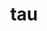 ---
title: "tau"
layout: cache
categories: [package, develop-2024-12-15]
meta: {"versions": ["2.34"], "compilers": ["gcc@=11.4.0", "gcc@=9.4.0", "oneapi@=2024.2.1"], "oss": ["ubuntu20.04", "ubuntu22.04"], "platforms": ["linux"], "targets": ["neoverse_v1", "neoverse_v2", "ppc64le", "x86_64_v3"], "stacks": ["e4s", "e4s-neoverse-v2", "e4s-neoverse_v1", "e4s-oneapi", "e4s-power", "e4s-rocm-external", "root"], "num_specs": 12, "num_specs_by_stack": {"root": 12, "e4s-power": 2, "e4s-neoverse_v1": 2, "e4s-neoverse-v2": 2, "e4s-rocm-external": 1, "e4s": 3, "e4s-oneapi": 2}}
spec_details: [{"hash": "ktnhyblxm2izqfmjwjtukcoi6yofg3c5", "compiler": "gcc@=9.4.0", "versions": ["2.34"], "os": "ubuntu20.04", "platform": "linux", "target": "ppc64le", "variants": ["~adios2", "+binutils", "build_system=generic", "~comm", "~craycnl", "~cuda", "~disable-no-pie", "~dyninst", "+elf", "+fortran", "~gasnet", "+io", "~level_zero", "+libdwarf", "+libunwind", "+mpi", "~ompt", "~opari", "~opencl", "~openmp", "+otf2", "+papi", "+pdt", "~phase", "~ppc64le", "~profileparam", "+pthreads", "+python", "~rocm", "~rocprofiler", "~rocprofv2", "~roctracer", "~scorep", "~shmem", "~sqlite", "~syscall", "~x86_64"], "stacks": ["root", "e4s-power"], "size": "-", "tarball": "https://binaries.spack.io/develop-2024-12-15/build_cache/linux-ubuntu20.04-ppc64le/gcc-9.4.0/tau-2.34/linux-ubuntu20.04-ppc64le-gcc-9.4.0-tau-2.34-ktnhyblxm2izqfmjwjtukcoi6yofg3c5.spack"}, {"hash": "nn6f4qukzatgglnxcnp7po2rzfrhtrrc", "compiler": "gcc@=9.4.0", "versions": ["2.34"], "os": "ubuntu20.04", "platform": "linux", "target": "ppc64le", "variants": ["~adios2", "+binutils", "build_system=generic", "~comm", "~craycnl", "+cuda", "~disable-no-pie", "~dyninst", "+elf", "+fortran", "~gasnet", "+io", "~level_zero", "+libdwarf", "+libunwind", "+mpi", "~ompt", "~opari", "~opencl", "~openmp", "+otf2", "+papi", "+pdt", "~phase", "~ppc64le", "~profileparam", "+pthreads", "~python", "~rocm", "~rocprofiler", "~rocprofv2", "~roctracer", "~scorep", "~shmem", "~sqlite", "~syscall", "~x86_64"], "stacks": ["root", "e4s-power"], "size": "-", "tarball": "https://binaries.spack.io/develop-2024-12-15/build_cache/linux-ubuntu20.04-ppc64le/gcc-9.4.0/tau-2.34/linux-ubuntu20.04-ppc64le-gcc-9.4.0-tau-2.34-nn6f4qukzatgglnxcnp7po2rzfrhtrrc.spack"}, {"hash": "a5k66cwldofbogotejvaza5jied7rixo", "compiler": "gcc@=11.4.0", "versions": ["2.34"], "os": "ubuntu22.04", "platform": "linux", "target": "neoverse_v1", "variants": ["~adios2", "+binutils", "build_system=generic", "~comm", "~craycnl", "+cuda", "~disable-no-pie", "~dyninst", "+elf", "+fortran", "~gasnet", "+io", "~level_zero", "+libdwarf", "+libunwind", "+mpi", "~ompt", "~opari", "~opencl", "~openmp", "+otf2", "+papi", "+pdt", "~phase", "~ppc64le", "~profileparam", "+pthreads", "~python", "~rocm", "~rocprofiler", "~rocprofv2", "~roctracer", "~scorep", "~shmem", "~sqlite", "+syscall", "~x86_64"], "stacks": ["e4s-neoverse_v1", "root"], "size": "-", "tarball": "https://binaries.spack.io/develop-2024-12-15/build_cache/linux-ubuntu22.04-neoverse_v1/gcc-11.4.0/tau-2.34/linux-ubuntu22.04-neoverse_v1-gcc-11.4.0-tau-2.34-a5k66cwldofbogotejvaza5jied7rixo.spack"}, {"hash": "jp5ccky4fj7nmwlpioeumont6zkrjhsk", "compiler": "gcc@=11.4.0", "versions": ["2.34"], "os": "ubuntu22.04", "platform": "linux", "target": "neoverse_v1", "variants": ["~adios2", "+binutils", "build_system=generic", "~comm", "~craycnl", "~cuda", "~disable-no-pie", "~dyninst", "+elf", "+fortran", "~gasnet", "+io", "~level_zero", "+libdwarf", "+libunwind", "+mpi", "~ompt", "~opari", "~opencl", "~openmp", "+otf2", "+papi", "+pdt", "~phase", "~ppc64le", "~profileparam", "+pthreads", "+python", "~rocm", "~rocprofiler", "~rocprofv2", "~roctracer", "~scorep", "~shmem", "~sqlite", "+syscall", "~x86_64"], "stacks": ["e4s-neoverse_v1", "root"], "size": "-", "tarball": "https://binaries.spack.io/develop-2024-12-15/build_cache/linux-ubuntu22.04-neoverse_v1/gcc-11.4.0/tau-2.34/linux-ubuntu22.04-neoverse_v1-gcc-11.4.0-tau-2.34-jp5ccky4fj7nmwlpioeumont6zkrjhsk.spack"}, {"hash": "3sgddtwxkgodpnzwctzbvrxrhudxehtb", "compiler": "gcc@=11.4.0", "versions": ["2.34"], "os": "ubuntu22.04", "platform": "linux", "target": "neoverse_v2", "variants": ["~adios2", "+binutils", "build_system=generic", "~comm", "~craycnl", "+cuda", "~disable-no-pie", "~dyninst", "+elf", "+fortran", "~gasnet", "+io", "~level_zero", "+libdwarf", "+libunwind", "+mpi", "~ompt", "~opari", "~opencl", "~openmp", "+otf2", "+papi", "+pdt", "~phase", "~ppc64le", "~profileparam", "+pthreads", "~python", "~rocm", "~rocprofiler", "~rocprofv2", "~roctracer", "~scorep", "~shmem", "~sqlite", "+syscall", "~x86_64"], "stacks": ["e4s-neoverse-v2", "root"], "size": "-", "tarball": "https://binaries.spack.io/develop-2024-12-15/build_cache/linux-ubuntu22.04-neoverse_v2/gcc-11.4.0/tau-2.34/linux-ubuntu22.04-neoverse_v2-gcc-11.4.0-tau-2.34-3sgddtwxkgodpnzwctzbvrxrhudxehtb.spack"}, {"hash": "gdxslwqvmstgyitpoqlldt2vpnv7bkd2", "compiler": "gcc@=11.4.0", "versions": ["2.34"], "os": "ubuntu22.04", "platform": "linux", "target": "neoverse_v2", "variants": ["~adios2", "+binutils", "build_system=generic", "~comm", "~craycnl", "~cuda", "~disable-no-pie", "~dyninst", "+elf", "+fortran", "~gasnet", "+io", "~level_zero", "+libdwarf", "+libunwind", "+mpi", "~ompt", "~opari", "~opencl", "~openmp", "+otf2", "+papi", "+pdt", "~phase", "~ppc64le", "~profileparam", "+pthreads", "+python", "~rocm", "~rocprofiler", "~rocprofv2", "~roctracer", "~scorep", "~shmem", "~sqlite", "+syscall", "~x86_64"], "stacks": ["e4s-neoverse-v2", "root"], "size": "-", "tarball": "https://binaries.spack.io/develop-2024-12-15/build_cache/linux-ubuntu22.04-neoverse_v2/gcc-11.4.0/tau-2.34/linux-ubuntu22.04-neoverse_v2-gcc-11.4.0-tau-2.34-gdxslwqvmstgyitpoqlldt2vpnv7bkd2.spack"}, {"hash": "7jk64pa5t4fmbswxutcwq2ud6kkiekok", "compiler": "gcc@=11.4.0", "versions": ["2.34"], "os": "ubuntu22.04", "platform": "linux", "target": "x86_64_v3", "variants": ["~adios2", "+binutils", "build_system=generic", "~comm", "~craycnl", "~cuda", "~disable-no-pie", "~dyninst", "+elf", "+fortran", "~gasnet", "+io", "~level_zero", "+libdwarf", "+libunwind", "+mpi", "~ompt", "~opari", "~opencl", "~openmp", "+otf2", "+papi", "+pdt", "~phase", "~ppc64le", "~profileparam", "+pthreads", "~python", "+rocm", "+rocprofiler", "~rocprofv2", "~roctracer", "~scorep", "~shmem", "~sqlite", "+syscall", "~x86_64"], "stacks": ["e4s-rocm-external", "root"], "size": "-", "tarball": "https://binaries.spack.io/develop-2024-12-15/build_cache/linux-ubuntu22.04-x86_64_v3/gcc-11.4.0/tau-2.34/linux-ubuntu22.04-x86_64_v3-gcc-11.4.0-tau-2.34-7jk64pa5t4fmbswxutcwq2ud6kkiekok.spack"}, {"hash": "gru4dqkl2mb3crs3vegrql7t5jz4qvsj", "compiler": "gcc@=11.4.0", "versions": ["2.34"], "os": "ubuntu22.04", "platform": "linux", "target": "x86_64_v3", "variants": ["~adios2", "+binutils", "build_system=generic", "~comm", "~craycnl", "+cuda", "~disable-no-pie", "~dyninst", "+elf", "+fortran", "~gasnet", "+io", "~level_zero", "+libdwarf", "+libunwind", "+mpi", "~ompt", "~opari", "~opencl", "~openmp", "+otf2", "+papi", "+pdt", "~phase", "~ppc64le", "~profileparam", "+pthreads", "~python", "~rocm", "~rocprofiler", "~rocprofv2", "~roctracer", "~scorep", "~shmem", "~sqlite", "+syscall", "~x86_64"], "stacks": ["root", "e4s"], "size": "-", "tarball": "https://binaries.spack.io/develop-2024-12-15/build_cache/linux-ubuntu22.04-x86_64_v3/gcc-11.4.0/tau-2.34/linux-ubuntu22.04-x86_64_v3-gcc-11.4.0-tau-2.34-gru4dqkl2mb3crs3vegrql7t5jz4qvsj.spack"}, {"hash": "lzbstkatc6ptxitzxu422vcmuwxv7iaz", "compiler": "gcc@=11.4.0", "versions": ["2.34"], "os": "ubuntu22.04", "platform": "linux", "target": "x86_64_v3", "variants": ["~adios2", "+binutils", "build_system=generic", "~comm", "~craycnl", "~cuda", "~disable-no-pie", "~dyninst", "+elf", "+fortran", "~gasnet", "+io", "~level_zero", "+libdwarf", "+libunwind", "+mpi", "~ompt", "~opari", "~opencl", "~openmp", "+otf2", "+papi", "+pdt", "~phase", "~ppc64le", "~profileparam", "+pthreads", "~python", "+rocm", "+rocprofiler", "~rocprofv2", "~roctracer", "~scorep", "~shmem", "~sqlite", "+syscall", "~x86_64"], "stacks": ["root", "e4s"], "size": "-", "tarball": "https://binaries.spack.io/develop-2024-12-15/build_cache/linux-ubuntu22.04-x86_64_v3/gcc-11.4.0/tau-2.34/linux-ubuntu22.04-x86_64_v3-gcc-11.4.0-tau-2.34-lzbstkatc6ptxitzxu422vcmuwxv7iaz.spack"}, {"hash": "v7ovxrhgamthvmprystluh3zgsv3r4uh", "compiler": "gcc@=11.4.0", "versions": ["2.34"], "os": "ubuntu22.04", "platform": "linux", "target": "x86_64_v3", "variants": ["~adios2", "+binutils", "build_system=generic", "~comm", "~craycnl", "~cuda", "~disable-no-pie", "~dyninst", "+elf", "+fortran", "~gasnet", "+io", "~level_zero", "+libdwarf", "+libunwind", "+mpi", "~ompt", "~opari", "~opencl", "~openmp", "+otf2", "+papi", "+pdt", "~phase", "~ppc64le", "~profileparam", "+pthreads", "+python", "~rocm", "~rocprofiler", "~rocprofv2", "~roctracer", "~scorep", "~shmem", "~sqlite", "+syscall", "~x86_64"], "stacks": ["root", "e4s"], "size": "-", "tarball": "https://binaries.spack.io/develop-2024-12-15/build_cache/linux-ubuntu22.04-x86_64_v3/gcc-11.4.0/tau-2.34/linux-ubuntu22.04-x86_64_v3-gcc-11.4.0-tau-2.34-v7ovxrhgamthvmprystluh3zgsv3r4uh.spack"}, {"hash": "mh3qo2hy2pabbz4tipn4h6kwdp66gm36", "compiler": "oneapi@=2024.2.1", "versions": ["2.34"], "os": "ubuntu22.04", "platform": "linux", "target": "x86_64_v3", "variants": ["~adios2", "+binutils", "build_system=generic", "~comm", "~craycnl", "~cuda", "~disable-no-pie", "~dyninst", "+elf", "+fortran", "~gasnet", "+io", "~level_zero", "+libdwarf", "+libunwind", "+mpi", "~ompt", "~opari", "~opencl", "~openmp", "+otf2", "~papi", "+pdt", "~phase", "~ppc64le", "~profileparam", "+pthreads", "+python", "~rocm", "~rocprofiler", "~rocprofv2", "~roctracer", "~scorep", "~shmem", "~sqlite", "+syscall", "~x86_64"], "stacks": ["e4s-oneapi", "root"], "size": "-", "tarball": "https://binaries.spack.io/develop-2024-12-15/build_cache/linux-ubuntu22.04-x86_64_v3/oneapi-2024.2.1/tau-2.34/linux-ubuntu22.04-x86_64_v3-oneapi-2024.2.1-tau-2.34-mh3qo2hy2pabbz4tipn4h6kwdp66gm36.spack"}, {"hash": "v37j7n4axl3fbebgrop6d3p6fd3ejb2r", "compiler": "oneapi@=2024.2.1", "versions": ["2.34"], "os": "ubuntu22.04", "platform": "linux", "target": "x86_64_v3", "variants": ["~adios2", "+binutils", "build_system=generic", "~comm", "~craycnl", "~cuda", "~disable-no-pie", "~dyninst", "+elf", "+fortran", "~gasnet", "+io", "+level_zero", "+libdwarf", "+libunwind", "+mpi", "~ompt", "~opari", "+opencl", "~openmp", "+otf2", "~papi", "~pdt", "~phase", "~ppc64le", "~profileparam", "+pthreads", "~python", "~rocm", "~rocprofiler", "~rocprofv2", "~roctracer", "~scorep", "~shmem", "~sqlite", "+syscall", "~x86_64"], "stacks": ["e4s-oneapi", "root"], "size": "-", "tarball": "https://binaries.spack.io/develop-2024-12-15/build_cache/linux-ubuntu22.04-x86_64_v3/oneapi-2024.2.1/tau-2.34/linux-ubuntu22.04-x86_64_v3-oneapi-2024.2.1-tau-2.34-v37j7n4axl3fbebgrop6d3p6fd3ejb2r.spack"}]
---